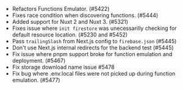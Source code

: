 - Refactors Functions Emulator. (#5422)
- Fixes race condition when discovering functions. (#5444)
- Added support for Nuxt 2 and Nuxt 3. (#5321)
- Fixes issue where `init firestore` was unecessarilly checking for default resource location. (#5230 and #5452)
- Pass `trailingSlash` from Next.js config to `firebase.json` (#5445)
- Don't use Next.js internal redirects for the backend test (#5445)
- Fix issue where pnpm support broke for function emulation and deployment. (#5467)
- Fix storage download name issue #5478
- Fix bug where .env.local files were not picked up during function emulation. (#5477)
